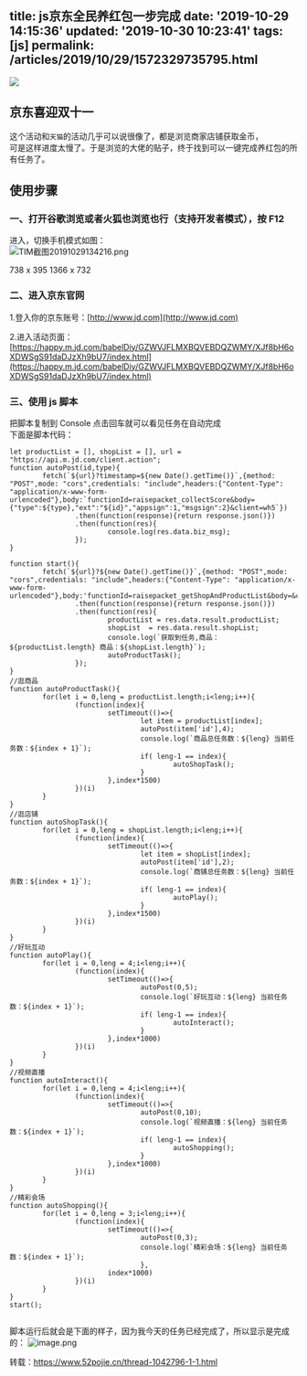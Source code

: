 title: js京东全民养红包一步完成
date: '2019-10-29 14:15:36'
updated: '2019-10-30 10:23:41'
tags: [js]
permalink: /articles/2019/10/29/1572329735795.html
---
![](https://img.hacpai.com/bing/20180403.jpg?imageView2/1/w/960/h/540/interlace/1/q/100) 

## 京东喜迎双十一

这个活动和`天猫`的活动几乎可以说很像了，都是浏览商家店铺获取金币，  
可是这样进度太慢了。于是浏览的大佬的贴子，终于找到可以一键完成养红包的所有任务了。

## 使用步骤
### 一、打开谷歌浏览或者火狐也浏览也行（支持开发者模式），按 F12

进入，切换手机模式如图：  
![TIM截图20191029134216.png](https://img.hacpai.com/file/2019/10/TIM%E6%88%AA%E5%9B%BE20191029134216-0ae9670a.png?imageView2/2/interlace/1/format/webp)

738 x 395 1366 x 732

### 二、进入京东官网

1.登入你的京东账号：[http://www.jd.com](http://www.jd.com)

2.进入活动页面：[https://happy.m.jd.com/babelDiy/GZWVJFLMXBQVEBDQZWMY/XJf8bH6oXDWSgS91daDJzXh9bU7/index.html](https://happy.m.jd.com/babelDiy/GZWVJFLMXBQVEBDQZWMY/XJf8bH6oXDWSgS91daDJzXh9bU7/index.html)

### 三、使用 js 脚本

把脚本复制到 Console 点击回车就可以看见任务在自动完成  
下面是脚本代码：

```
let productList = [], shopList = [], url = "https://api.m.jd.com/client.action";
function autoPost(id,type){
        fetch(`${url}?timestamp=${new Date().getTime()}`,{method: "POST",mode: "cors",credentials: "include",headers:{"Content-Type": "application/x-www-form-urlencoded"},body:`functionId=raisepacket_collectScore&body={"type":${type},"ext":"${id}","appsign":1,"msgsign":2}&client=wh5`})
                .then(function(response){return response.json()})
                .then(function(res){
                        console.log(res.data.biz_msg);
                });
}
 
function start(){
        fetch(`${url}?${new Date().getTime()}`,{method: "POST",mode: "cors",credentials: "include",headers:{"Content-Type": "application/x-www-form-urlencoded"},body:'functionId=raisepacket_getShopAndProductList&body=&client=wh5'})
                .then(function(response){return response.json()})
                .then(function(res){
                        productList = res.data.result.productList;
                        shopList  = res.data.result.shopList;
                        console.log(`获取到任务,商品：${productList.length} 商品：${shopList.length}`);
                        autoProductTask();
                });
}
//逛商品
function autoProductTask(){
        for(let i = 0,leng = productList.length;i<leng;i++){
                (function(index){
                        setTimeout(()=>{
                                let item = productList[index];
                                autoPost(item['id'],4);
                                console.log(`商品总任务数：${leng} 当前任务数：${index + 1}`);
                                if( leng-1 == index){
                                        autoShopTask();
                                }
                        },index*1500)
                })(i)        
        }
}
//逛店铺
function autoShopTask(){
        for(let i = 0,leng = shopList.length;i<leng;i++){
                (function(index){
                        setTimeout(()=>{
                                let item = shopList[index];
                                autoPost(item['id'],2);
                                console.log(`商铺总任务数：${leng} 当前任务数：${index + 1}`);
                                if( leng-1 == index){
                                        autoPlay();
                                }
                        },index*1500)
                })(i)        
        }
}
//好玩互动
function autoPlay(){
        for(let i = 0,leng = 4;i<leng;i++){
                (function(index){
                        setTimeout(()=>{
                                autoPost(0,5);
                                console.log(`好玩互动：${leng} 当前任务数：${index + 1}`);
                                if( leng-1 == index){
                                        autoInteract();
                                }
                        },index*1000)
                })(i)        
        }
}
//视频直播
function autoInteract(){
        for(let i = 0,leng = 4;i<leng;i++){
                (function(index){
                        setTimeout(()=>{
                                autoPost(0,10);
                                console.log(`视频直播：${leng} 当前任务数：${index + 1}`);
                                if( leng-1 == index){
                                        autoShopping();
                                }
                        },index*1000)
                })(i)        
        }
}
//精彩会场
function autoShopping(){
        for(let i = 0,leng = 3;i<leng;i++){
                (function(index){
                        setTimeout(()=>{
                                autoPost(0,3);
                                console.log(`精彩会场：${leng} 当前任务数：${index + 1}`);
                                },
                        index*1000)
                })(i)        
        }
}
start();


```
脚本运行后就会是下面的样子，因为我今天的任务已经完成了，所以显示是完成的：
![image.png](https://img.hacpai.com/file/2019/10/image-ddd20588.png)

 转载：https://www.52pojie.cn/thread-1042796-1-1.html
